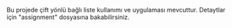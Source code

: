 Bu projede çift yönlü bağlı liste kullanımı ve uygulaması mevcuttur.
Detaytlar için "assignment" dosyasına bakabilirsiniz.
